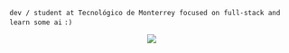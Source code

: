 
```dev / student at Tecnológico de Monterrey focused on full-stack and learn some ai```
            ```:)```
<p align="center">
  <a href="https://github.com/anuraghazra/github-readme-stats">
    <img src="https://github-readme-stats.vercel.app/api/top-langs/?username=bashlui&size_weight=0.5&count_weight=0.5&theme=midnight-purple&hide=html,scss,shell,cmake,c,css&layout=compact&hide_border=true&hide_title=true">
  </a>
</p>


